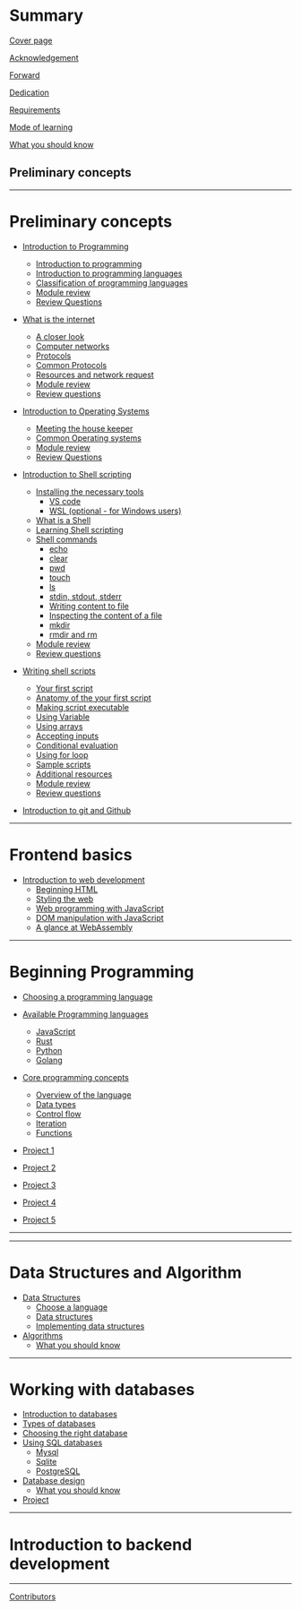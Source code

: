 # Summary

[Cover page](./index.md)

[Acknowledgement](./acknowldegement.md)

[Forward](./forward.md)

[Dedication](./dedication.md)

[Requirements](./requirements.md)

[Mode of learning](./mode_of_learning.md)

[What you should know](./what-you-should-know.md)

## Preliminary concepts

---

# Preliminary concepts

- [Introduction to Programming](./module_1/index.md)
  - [Introduction to programming](./module_1/introduction_to_programming.md)
  - [Introduction to programming languages](./module_1/introduction_to_programming_languages.md)
  - [Classification of programming languages](./module_1/classification_of_programming_languages.md)
  - [Module review](./module_1/review.md)
  - [Review Questions](./module_1/quiz.md)

- [What is the internet](./module_2/index.md)
  - [A closer look](./module_2/a_closer_look.md)
  - [Computer networks](./module_2/networks.md)
  - [Protocols](./module_2/protocol.md)
  - [Common Protocols](./module_2/common_protocols.md)
  - [Resources and network request](./module_2/resources_and_network_request.md)
  - [Module review](./module_2/review.md)
  - [Review questions](./module_2/quiz.md)

- [Introduction to Operating Systems](./module_3/index.md)
  - [Meeting the house keeper](./module_3/meeting_the_house_keeper.md)
  - [Common Operating systems](./module_3/common_operating_systems.md)
  - [Module review](./module_3/review.md)
  - [Review Questions](./module_3/quiz.md)

- [Introduction to Shell scripting](./module_4/index.md)
  - [Installing the necessary tools](./module_4/tools/index.md)
    - [VS code](./module_4/tools/vs-code.md)
    - [WSL (optional - for Windows users)](./module_4/tools/wsl.md)
  - [What is a Shell](./module_4/what-is-a-shell.md)
  <!-- - [Installing git and git Bash](./module_4/installing-git-and-git-bash.md) -->
  - [Learning Shell scripting](./module_4/learning-shell-scripting.md)
  - [Shell commands](./module_4/commands/index.md)
    - [echo](./module_4/commands/echo.md)
    - [clear](./module_4/commands/clear.md)
    - [pwd](./module_4/commands/pwd.md)
    - [touch](./module_4/commands/touch.md)
    - [ls](./module_4/commands/ls.md)
    - [stdin, stdout, stderr](./module_4/commands/std.md)
    - [Writing content to file](./module_4/commands/writing-content-to-file.md)
    - [Inspecting the content of a file](./module_4/commands/inspecting-the-content-of-a-file.md)
    - [mkdir](./module_4/commands/mkdir.md)
    - [rmdir and rm](./module_4/commands/rmdir.md)
  - [Module review](./module_4/review.md)
  - [Review questions](./module_4/quiz.md)

- [Writing shell scripts](./module_5/index.md)
  - [Your first script](./module_5/scripts/first-script.md)
  - [Anatomy of the your first script](./module_5/scripts/anatomy.md)
  - [Making script executable](./module_5/scripts/making-script-executable.md)
  - [Using Variable](./module_5/scripts/using-variables.md)
  - [Using arrays](./module_5/scripts/using-arrays.md)
  - [Accepting inputs](./module_5/scripts/accepting-inputs.md)
  - [Conditional evaluation](./module_5/scripts/conditional.md)
  - [Using for loop](./module_5/scripts/for-loop.md)
  - [Sample scripts](./module_5/scripts/sample-scripts.md)
  - [Additional resources](./module_5/additional-resources.md)
  - [Module review](./module_5/review.md)
  - [Review questions](./module_5/quiz.md)

- [Introduction to git and Github]()

---

# Frontend basics

- [Introduction to web development]()
  - [Beginning HTML]()
  - [Styling the web]()
  - [Web programming with JavaScript]()
  - [DOM manipulation with JavaScript]()
  - [A glance at WebAssembly]()

---

# Beginning Programming

- [Choosing a programming language]()
- [Available Programming languages]()
  - [JavaScript]()
  - [Rust]()
  - [Python]()
  - [Golang]()
- [Core programming concepts]()
  - [Overview of the language]()
  - [Data types]()
  - [Control flow]()
  - [Iteration]()
  - [Functions]()

- [Project 1]()
- [Project 2]()
- [Project 3]()
- [Project 4]()
- [Project 5]()

---

---

# Data Structures and Algorithm

- [Data Structures]()
  - [Choose a language]()
  - [Data structures]()
  - [Implementing data structures]()
- [Algorithms]()
  - [What you should know]()

---

# Working with databases

- [Introduction to databases]()
- [Types of databases]()
- [Choosing the right database]()
- [Using SQL databases]()
  - [Mysql]()
  - [Sqlite]()
  - [PostgreSQL]()
- [Database design]()
  - [What you should know]()
- [Project]()

---

# Introduction to backend development

---

[Contributors](misc/contributors.md)
